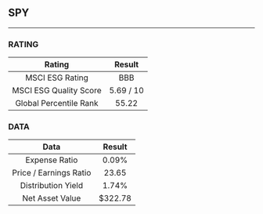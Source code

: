 ## SPY
----
### RATING

|Rating|Result|
|:----:|:---:|
|MSCI ESG Rating|BBB|
|MSCI ESG Quality Score|5.69 / 10|
|Global Percentile Rank|55.22|

### DATA

|Data|Result|
|:----:|:---:|
|Expense Ratio|0.09%|
|Price / Earnings Ratio|23.65|
|Distribution Yield|1.74%|
|Net Asset Value|$322.78|

